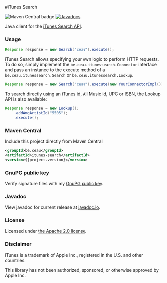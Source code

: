#iTunes Search

![Maven Central badge](https://maven-badges.herokuapp.com/maven-central/be.ceau/itunes-search/badge.svg) [![Javadocs](https://javadoc.io/badge/be.ceau/itunes-search.svg)](https://javadoc.io/doc/be.ceau/itunes-search)

Java client for the [iTunes Search API](https://affiliate.itunes.apple.com/resources/documentation/itunes-store-web-service-search-api/).


### Usage

```Java
Response response = new Search("ceau").execute();
```

iTunes Search allows specifying your own logic to perform HTTP requests. To do so, simply implement the `be.ceau.itunessearch.Connector` interface and pass an instance to the execute method of a `be.ceau.itunessearch.Search` or `be.ceau.itunessearch.Lookup`.

```Java
Response response = new Search("ceau").execute(new YourConnectorImpl());
```

To search directly using an iTunes id, All Music id, UPC or ISBN, the Lookup API is also available:

```Java
Response response = new Lookup();
	.addAmgArtistId("5505");
	.execute();
```

### Maven Central
Include this project directly from Maven Central
```XML
<groupId>be.ceau</groupId>
<artifactId>itunes-search</artifactId>
<version>${project.version}</version>
```

### GnuPG public key
Verify signature files with my [GnuPG public key](https://www.ceau.be/pubkey.gpg).

### Javadoc
View javadoc for current release at [javadoc.io](https://javadoc.io/doc/be.ceau/itunes-search).

### License
Licensed under [the Apache 2.0 license](http://www.apache.org/licenses/LICENSE-2.0.txt).

### Disclaimer
iTunes is a trademark of Apple Inc., registered in the U.S. and other countries.

This library has not been authorized, sponsored, or otherwise approved by Apple Inc.
